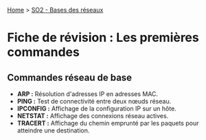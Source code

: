 [Home](https://github.com/Addleo/TSSR/tree/main) > [SO2 - Bases des réseaux](https://github.com/Addleo/TSSR/tree/S02-Bases_des_r%C3%A9seaux)  

# Fiche de révision : Les premières commandes

## Commandes réseau de base
- **ARP :** Résolution d'adresses IP en adresses MAC.
- **PING :** Test de connectivité entre deux nœuds réseau.
- **IPCONFIG :** Affichage de la configuration IP sur un hôte.
- **NETSTAT :** Affichage des connexions réseau actives.
- **TRACERT :** Affichage du chemin emprunté par les paquets pour atteindre une destination.
